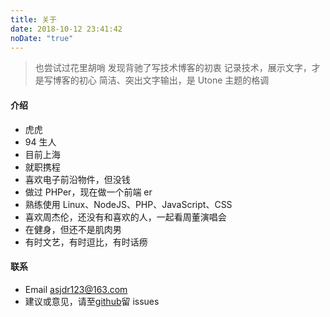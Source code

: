 ```yaml
---
title: 关于
date: 2018-10-12 23:41:42
noDate: "true"
---
```


> 也尝试过花里胡哨
> 发现背驰了写技术博客的初衷
> 记录技术，展示文字，才是写博客的初心
> 简洁、突出文字输出，是 Utone 主题的格调

#### 介绍

- 虎虎
- 94 生人
- 目前上海
- 就职携程
- 喜欢电子前沿物件，但没钱
- 做过 PHPer，现在做一个前端 er
- 熟练使用 Linux、NodeJS、PHP、JavaScript、CSS
- 喜欢周杰伦，还没有和喜欢的人，一起看周董演唱会
- 在健身，但还不是肌肉男
- 有时文艺，有时逗比，有时话痨

#### 联系

- Email asjdr123@163.com
- 建议或意见，请至[github](https://github.com/shixiaohu2206)留 issues
